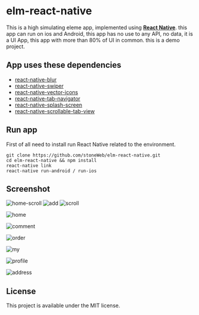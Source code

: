 # elm-react-native
This is a high simulating eleme app, implemented using [**React Native**](http://facebook.github.io/react-native/). this app can run on ios and Android, this app has no use to any API, no data, it is a UI App, this app with more than 80% of UI in common. this is a demo project.


## App uses these dependencies
- [react-native-blur](https://github.com/react-native-fellowship/react-native-blur)
- [react-native-swiper](https://github.com/leecade/react-native-swiper)
- [react-native-vector-icons](https://github.com/oblador/react-native-vector-icons)
- [react-native-tab-navigator](https://github.com/exponent/react-native-tab-navigator)
- [react-native-splash-screen](https://github.com/crazycodeboy/react-native-splash-screen)
- [react-native-scrollable-tab-view](https://github.com/skv-headless/react-native-scrollable-tab-view)

## Run app
First of all need to install run React Native related to the environment.
```
git clone https://github.com/stoneWeb/elm-react-native.git
cd elm-react-native && npm install
react-native link
react-native run-android / run-ios
```
## Screenshot

![home-scroll](screenshots/home-scroll.gif)
![add](screenshots/add.gif)
![scroll](screenshots/scroll.gif)

![home](screenshots/home.png)

![comment](screenshots/comment.png)

![order](screenshots/order.png)

![my](screenshots/my.png)

![profile](screenshots/profile.png)

![address](screenshots/address.png)

## License

This project is available under the MIT license.
